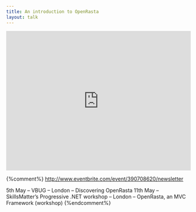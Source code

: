 ```yaml
---
title: An introduction to OpenRasta
layout: talk
---
```

<iframe src="http://player.vimeo.com/video/3385419?title=0&amp;byline=0&amp;portrait=0" width="500" height="377"
        frameborder="0" allowFullScreen="allowFullScreen">

</iframe>

{%comment%}
http://www.eventbrite.com/event/390708620/newsletter

5th May – VBUG – London – Discovering OpenRasta
11th May – SkillsMatter’s Progressive .NET workshop – London – OpenRasta, an MVC Framework (workshop)
{%endcomment%}